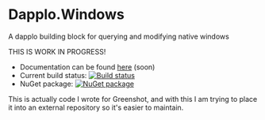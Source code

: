 # Dapplo.Windows
A dapplo building block for querying and modifying native windows

THIS IS WORK IN PROGRESS!

- Documentation can be found [here](http://www.dapplo.net/blocks/Dapplo.Windows) (soon)
- Current build status: [![Build status](https://ci.appveyor.com/api/projects/status/n99jafhbbp74n2w7?svg=true)](https://ci.appveyor.com/project/dapplo/dapplo-windows)
- NuGet package: [![NuGet package](https://badge.fury.io/nu/Dapplo.Windows.svg)](https://badge.fury.io/nu/Dapplo.Windows)


This is actually code I wrote for Greenshot, and with this I am trying to place it into an external repository so it's easier to maintain.
